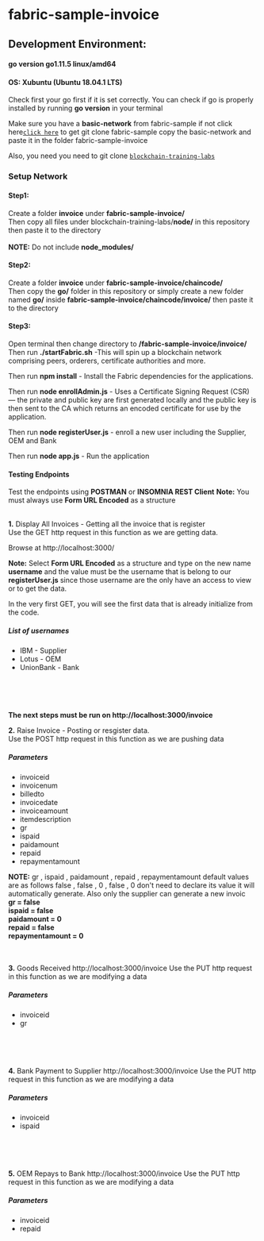 # fabric-sample-invoice

## Development Environment:
#### go version go1.11.5 linux/amd64
#### OS: Xubuntu (Ubuntu 18.04.1 LTS)


Check first your go first if it is set correctly. You can check if go is properly installed by running **go version** in your terminal
<br />

Make sure you have a **basic-network** from fabric-sample if not click here[`click here`](https://github.com/hyperledger/fabric-samples) to get git clone fabric-sample copy the basic-network and paste it in the folder fabric-sample-invoice

Also, you need you need to git clone [`blockchain-training-labs`](https://github.com/bchinc/blockchain-training-labs)


### Setup Network
#### Step1:
Create a folder **invoice** under **fabric-sample-invoice/**
<br />
Then copy all files under blockchain-training-labs/**node/** in this repository then paste it to the directory
<br />
<br />
**NOTE:** Do not include **node_modules/**

#### Step2:
Create a folder **invoice** under **fabric-sample-invoice/chaincode/**
<br />
Then copy the **go/** folder in this repository or simply create a new folder named **go/** inside **fabric-sample-invoice/chaincode/invoice/** then paste it to the directory
<br />

#### Step3:
Open terminal then change directory to **/fabric-sample-invoice/invoice/**
Then run **./startFabric.sh** -This will  spin up a blockchain network comprising peers, orderers, certificate authorities and more.

Then run **npm install** - Install the Fabric dependencies for the applications.

Then run **node enrollAdmin.js** -  Uses a Certificate Signing Request (CSR) — the private and public key are first generated locally and the public key is then sent to the CA which returns an encoded certificate for use by the application.

Then run **node registerUser.js** - enroll a new user including the Supplier, OEM and Bank

Then run **node app.js** - Run the application
<br />


#### Testing Endpoints

Test the endpoints using **POSTMAN** or **INSOMNIA REST Client**
**Note:**  You must always use **Form URL Encoded** as a structure
<br />
<br />


**1.** Display All Invoices - Getting all the invoice that is register
<br/>
Use the GET http request in this function as we are getting data. 

Browse at http://localhost:3000/

**Note:** Select **Form URL Encoded** as a structure and type on the new name **username** and the value must be the username that is belong to our **registerUser.js** since those username are the only have an access to view or to get the data.

In the very first GET, you will see the first data that is already initialize from the code. 

##### List of usernames
+ IBM - Supplier
+ Lotus - OEM
+ UnionBank - Bank
<br />
<br />
<br />

**The next steps must be run on http://localhost:3000/invoice**

**2.** Raise Invoice - Posting or resgister data.
<br/>
Use the POST http request in this function as we are pushing data

##### Parameters
+ invoiceid
+ invoicenum
+ billedto
+ invoicedate
+ invoiceamount
+ itemdescription
+ gr
+ ispaid
+ paidamount
+ repaid
+ repaymentamount

**NOTE:** gr , ispaid , paidamount , repaid , repaymentamount default values are as follows false , false , 0 , false , 0 don't need to declare its value it will automatically generate. Also only the supplier can generate a new invoic
<br/>
**gr = false**
<br />
**ispaid = false**
<br />
**paidamount = 0**
<br />
**repaid = false**
<br />
**repaymentamount = 0**
<br />
<br />
<br />

**3.** Goods Received
http://localhost:3000/invoice
Use the PUT http request in this function as we are modifying a data

##### Parameters
+ invoiceid
+ gr
<br />
<br />
<br />

**4.** Bank Payment to Supplier
http://localhost:3000/invoice
Use the PUT http request in this function as we are modifying a data

##### Parameters
+ invoiceid
+ ispaid
<br />
<br />
<br />

**5.** OEM Repays to Bank
http://localhost:3000/invoice
Use the PUT http request in this function as we are modifying a data

##### Parameters
+ invoiceid
+ repaid
